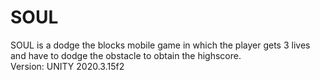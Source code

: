 # SOUL
SOUL is a dodge the blocks mobile game in which the player gets 3 lives and have to dodge the obstacle to obtain the highscore.</br>
Version: UNITY 2020.3.15f2
